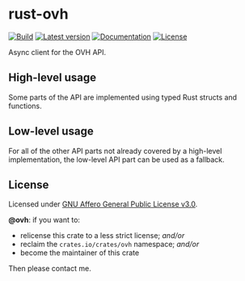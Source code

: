 # rust-ovh

[![Build](https://github.com/MicroJoe/rust-ovh/actions/workflows/ci.yml/badge.svg?branch=master)](https://github.com/MicroJoe/rust-ovh/actions/workflows/ci.yml)
[![Latest version](https://img.shields.io/crates/v/ovh.svg)](https://crates.io/crates/ovh)
[![Documentation](https://docs.rs/ovh/badge.svg)](https://docs.rs/ovh)
[![License](https://img.shields.io/crates/l/ovh.svg)](https://crates.io/crates/ovh)

Async client for the OVH API.

## High-level usage

Some parts of the API are implemented using typed Rust structs
and functions.

## Low-level usage

For all of the other API parts not already covered by a high-level
implementation, the low-level API part can be used as a fallback.

## License

Licensed under [GNU Affero General Public License v3.0](LICENSE-AGPL-3.0).

**@ovh**: if you want to:

* relicense this crate to a less strict license; *and/or*
* reclaim the `crates.io/crates/ovh` namespace; *and/or*
* become the maintainer of this crate

Then please contact me.

